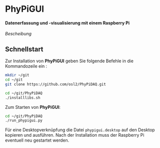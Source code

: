 # PhyPiGUI

#### Datenerfassung und -visualisierung mit einem Raspberry Pi

*Bescheibung*

## Schnellstart

Zur Installation von **PhyPiGUI** geben Sie folgende Befehle in die Kommandozeile ein :
```bash
mkdir ~/git
cd ~/git
git clone https://github.com/osl2/PhyPiDAQ.git
```

```bash
cd ~/git/PhyPiDAQ
./installlibs.sh
```

Zum Starten von **PhyPiGUI**:
```bash
cd ~/git/PhyPiDAQ
./run_phypigui.py
```

Für eine Desktopverknüpfung die Datei `phypigui.desktop` auf den Desktop kopieren und ausführen.
Nach der Installation muss der Raspberry Pi eventuell neu gestartet werden.